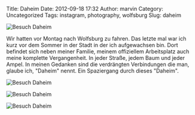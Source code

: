 Title: Daheim
Date: 2012-09-18 17:32
Author: marvin
Category: Uncategorized
Tags: instagram, photography, wolfsburg
Slug: daheim

![Besuch Daheim]({filename}/images/7995708630_39c8b4d043_b.jpg)

Wir hatten vor Montag nach Wolfsburg zu fahren. Das letzte mal war ich
kurz vor dem Sommer in der Stadt in der ich aufgewachsen bin. Dort
befindet sich neben meiner Familie, meinem offiziellem Arbeitsplatz auch
meine komplette Vergangenheit. In jeder Straße, jedem Baum und jeder
Ampel. In meinen Gedanken sind die verdrängten Verbindungen die man,
glaube ich, "Daheim" nennt. Ein Spaziergang durch dieses "Daheim".

![Besuch Daheim]({filename}/images/7995708202_98b0024549_b.jpg)

![Besuch Daheim]({filename}/images/7995707870_9eaa2c474a_b.jpg)

![Besuch Daheim]({filename}/images/7999206545_3f0b8fe872_b.jpg)

